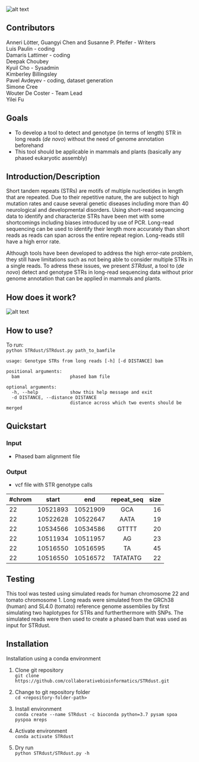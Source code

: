 ![alt text](https://raw.githubusercontent.com/collaborativebioinformatics/STRdust/main/STRdust-logo.jpg)  

## Contributors  
  Anneri Lötter, Guangyi Chen and Susanne P. Pfeifer - Writers  
  Luis Paulin - coding  
  Damaris Lattimer - coding  
  Deepak Choubey  
  Kyuil Cho - Sysadmin  
  Kimberley Billingsley  
  Pavel Avdeyev - coding, dataset generation  
  Simone Cree  
  Wouter De Coster - Team Lead  
  Yilei Fu  

## Goals
* To develop a tool to detect and genotype (in terms of length) STR in long reads (_de novo_) without the need of genome annotation beforehand
* This tool should be applicable in mammals and plants (basically any phased eukaryotic assembly)

## Introduction/Description
Short tandem repeats (STRs) are motifs of multiple nucleotides in length that are repeated. Due to their repetitive nature, the are subject to high mutation rates and cause several genetic diseases including more than 40 neurological and developmental disorders. Using short-read sequencing data to identify and characterize STRs have been met with some shortcomings including biases introduced by use of PCR. Long-read sequencing can be used to identify their length more accurately than short reads as reads can span across the entire repeat region. Long-reads still have a high error rate.

Although tools have been developed to address the high error-rate problem, they still have limitations such as not being able to consider multiple STRs in a single reads. To adress these issues, we present _STRdust_, a tool to (_de novo_) detect and genotype STRs in long-read sequencing data without prior genome annotation that can be applied in mammals and plants.

## How does it work?  
![alt text](https://raw.githubusercontent.com/collaborativebioinformatics/STRdust/main/Strategy1.png)

## How to use?  
To run:  
`python STRdust/STRdust.py path_to_bamfile`  

```
usage: Genotype STRs from long reads [-h] [-d DISTANCE] bam

positional arguments:
  bam                   phased bam file

optional arguments:
  -h, --help            show this help message and exit
  -d DISTANCE, --distance DISTANCE
                        distance across which two events should be merged
 ```

## Quickstart

### Input  
  * Phased bam alignment file  

### Output  
  * vcf file with STR genotype calls  

| #chrom | start | end | repeat_seq | size |
| --------- | :-------: | :-----: | :------------: | -------: |
| 22 | 10521893 |	10521909 |	GCA |	16 |
| 22 |  10522628 |	10522647 |	AATA |	19 |
| 22 |	10534566 |	10534586 |	GTTTT |	20 |
| 22 |	10511934 |	10511957 |	AG |	23 |
| 22 |	10516550 |	10516595 |	TA |	45 |
| 22 |	10516550 |	10516572 |	TATATATG |	22 |


## Testing  
This tool was tested using simulated reads for human chromosome 22 and tomato chromosome 1. Long reads were simulated from the GRCh38 (human) and SL4.0 (tomato) reference genome assemblies by first simulating two haplotypes for STRs and furtherthermore with SNPs. The simulated reads were then used to create a phased bam that was used as input for STRdust.   

## Installation  
Installation using a conda environment

1. Clone git repository  
`git clone https://github.com/collaborativebioinformatics/STRdust.git`  

2. Change to git repository folder  
`cd <repository-folder-path>`

3. Install environment  
`conda create --name STRdust -c bioconda python=3.7 pysam spoa pyspoa mreps`  

4. Activate environment  
`conda activate STRdust`  

5. Dry run  
`python STRdust/STRdust.py -h`  


 
